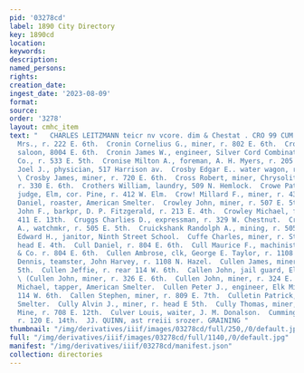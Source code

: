 ```yaml
---
pid: '03278cd'
label: 1890 City Directory
key: 1890cd
location: 
keywords: 
description: 
named_persons: 
rights: 
creation_date: 
ingest_date: '2023-08-09'
format: 
source: 
order: '3278'
layout: cmhc_item
text: "   CHARLES LEITZMANN teicr nv vcore. dim & Chestat . CRO 99 CUM  Crocker Mary
  Mrs., r. 222 E. 6th.  Cronin Cornelius G., miner, r. 802 E. 6th.  Cronin Dennis,
  saloon, 8004 E. 6th.  Cronin James W., engineer, Silver Cord Combination Mining
  Co., r. 533 E. 5th.  Cronise Milton A., foreman, A. H. Myers, r. 205 E. 7th.  Crook
  Joel J., physician, 517 Harrison av.  Crosby Edgar E.. water wagon, r. 422 W. 3d.
  \ Crosby James, miner, r. 720 E. 6th.  Cross Robert, miner, Chrysolite Mining Co.,
  r. 330 E. 6th.  Crothers William, laundry, 509 N. Hemlock.  Crowe Patrick, police
  judge, Elm, cor. Pine, r. 412 W. Elm.  Crow! Millard F., miner, r. 431 E. 7th.  Crowley
  Daniel, roaster, American Smelter.  Crowley John, miner, r. 507 E. 5th.  Crowley
  John F., barkpr, D. P. Fitzgerald, r. 213 E. 4th.  Crowley Michael, fireman, r.
  411 E. 13th.  Cruggs Charlies D., expressman, r. 329 W. Chestnut.  Cruickshank Alexander
  A., watchmkr, r. 505 E. 5th.  Cruickshank Randolph A., mining, r. 505 E. 5th.  Cruson
  Edward H., janitor, Ninth Street School.  Cuffe Charles, miner, r. Strayhorse Rd.,
  head E. 4th.  Cull Daniel, r. 804 E. 6th.  Cull Maurice F., machinist, T. B. Ryan
  & Co. r. 804 E. 6th.  Cullen Ambrose, clk, George E. Taylor, r. 1108 N. Hazel.  Cullen
  Dennis, teamster, John Harvey, r. 1108 N. Hazel.  Cullen James, miner, r. 725 E.
  5th.  Cullen Jeffie, r. rear 114 W. 6th.  Callen John, jail guard, Elm, cor. Pine.
  \ (Cullen John, miner, r. 326 E. 6th.  Cullen John, miner, r. 324 E. 5th.  Cullen
  Michael, tapper, American Smelter.  Cullen Peter J., engineer, Elk Mine, r. rear
  114 W. 6th.  Callen Stephen, miner, r. 809 E. 7th.  Culletin Patrick, wheeler, American
  Smelter.  Cully Alvin J., miner, r. head E 5th.  Cully Thomas, miner, Chrysolite
  Mine, r. 708 E. 12th.  Culver Louis, waiter, J. M. Donalson.  Cummings Charles H.,
  r. 120 E. 14th.  JJ. QUINN, ast rreiii srozer. GRAINING "
thumbnail: "/img/derivatives/iiif/images/03278cd/full/250,/0/default.jpg"
full: "/img/derivatives/iiif/images/03278cd/full/1140,/0/default.jpg"
manifest: "/img/derivatives/iiif/03278cd/manifest.json"
collection: directories
---
```


